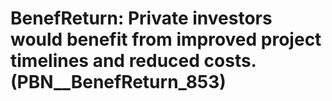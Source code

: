 # BenefReturn: __Private investors would benefit from improved project timelines and reduced costs.__ (PBN__BenefReturn_853)

